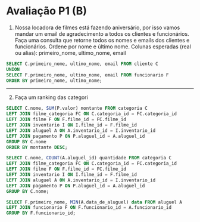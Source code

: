 # Avaliação P1 (B)

1. Nossa locadora de filmes está fazendo aniversário, por isso vamos mandar um email de agradecimento a todos os clientes e funcionários. Faça uma consulta que retorne todos os nomes e emails dos clientes e funcionários.
Ordene por nome e último nome.
Colunas esperadas (real ou alias): primeiro_nome, ultimo_nome, email
```sql
SELECT C.primeiro_nome, ultimo_nome, email FROM cliente C
UNION
SELECT F.primeiro_nome, ultimo_nome, email FROM funcionario F
ORDER BY primeiro_nome, ultimo_nome;
```
---
2. Faça um ranking das categori
```sql
SELECT C.nome, SUM(P.valor) montante FROM categoria C
LEFT JOIN filme_categoria FC ON C.categoria_id = FC.categoria_id
LEFT JOIN filme F ON F.filme_id = FC.filme_id
LEFT JOIN inventario I ON I.filme_id = F.filme_id
LEFT JOIN aluguel A ON A.inventario_id = I.inventario_id
LEFT JOIN pagamento P ON P.aluguel_id = A.aluguel_id
GROUP BY C.nome
ORDER BY montante DESC;
```
```sql
SELECT C.nome, COUNT(A.aluguel_id) quantidade FROM categoria C
LEFT JOIN filme_categoria FC ON C.categoria_id = FC.categoria_id
LEFT JOIN filme F ON F.filme_id = FC.filme_id
LEFT JOIN inventario I ON I.filme_id = F.filme_id
LEFT JOIN aluguel A ON A.inventario_id = I.inventario_id
LEFT JOIN pagamento P ON P.aluguel_id = A.aluguel_id
GROUP BY C.nome;
```
```sql
SELECT F.primeiro_nome, MIN(A.data_de_aluguel) data FROM aluguel A
LEFT JOIN funcionario F ON F.funcionario_id = A.funcionario_id
GROUP BY F.funcionario_id;
```
<!--stackedit_data:
eyJoaXN0b3J5IjpbNTUzNDEzNjk2LC0xNjk1MzI4ODQ3XX0=
-->